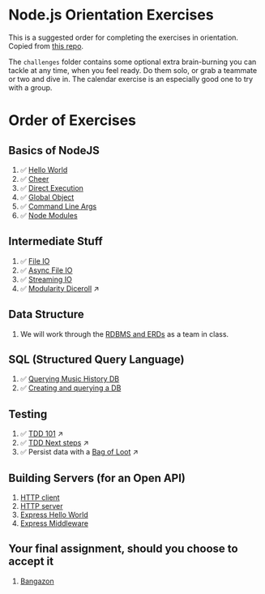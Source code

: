 # Node.js Orientation Exercises

This is a suggested order for completing the exercises in orientation. Copied from [this repo](https://github.com/nashville-software-school/bangazon-corp/tree/master/orientation/resources).

The `challenges` folder contains some optional extra brain-burning you can tackle at any time, when you feel ready. Do them solo, or grab a teammate or two and dive in. The calendar exercise is an especially good one to try with a group.

# Order of Exercises

## Basics of NodeJS

1. :white_check_mark: [Hello World](00-helloWorld.js)
1. :white_check_mark: [Cheer](01-cheer.js)
1. :white_check_mark: [Direct Execution](02-directExec.js)
1. :white_check_mark: [Global Object](03-global.js)
1. :white_check_mark: [Command Line Args](05-sum.js)
1. :white_check_mark: [Node Modules](06-chalkFlag.js)

## Intermediate Stuff
1. :white_check_mark: [File IO](07-languages.js)
1. :white_check_mark: [Async File IO](08-async_io.js)
1. :white_check_mark: [Streaming IO](09-streaming.js)
1. :white_check_mark: [Modularity Diceroll](https://github.com/kenziebottoms/nss-back-01-diceroll) :arrow_upper_right:

## Data Structure
1. We will work through the [RDBMS and ERDs](./10-relational-database-ERD.md) as a team in class.

## SQL (Structured Query Language)
1. :white_check_mark: [Querying Music History DB](11-music_history.sql)
1. :white_check_mark: [Creating and querying a DB](13-sqlite.js)

## Testing
1. :white_check_mark: [TDD 101](https://github.com/kenziebottoms/nss-back-01-diceroll) :arrow_upper_right:
1. :white_check_mark: [TDD Next steps](https://github.com/kenziebottoms/nss-back-01-tdd-calculator) :arrow_upper_right:
1. :white_check_mark: Persist data with a [Bag of Loot](https://github.com/kenziebottoms/nss-back-01-bag-o-loot) :arrow_upper_right:

## Building Servers (for an Open API)
1. [HTTP client](./18-http_client.md)
1. [HTTP server](./19-http-server.md)
1. [Express Hello World](./20-express-hello-world.md)
1. [Express Middleware](./21-express-middleware.md)

## Your final assignment, should you choose to accept it
1. [Bangazon](./22-bangazon-ERD.md)
